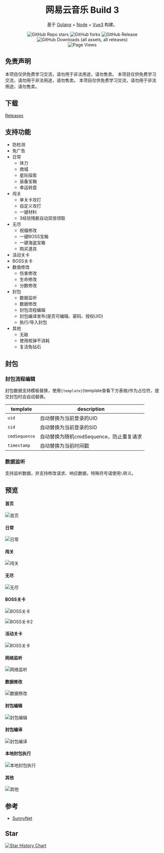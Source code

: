 <h1 align="center">网易云音乐 Build 3</h1>

<p align="center">基于 <a href="https://go.dev/" target="_blank">Golang</a> + <a href="https://nodejs.org/zh-cn" target="_blank">Node</a> + <a href="https://vuejs.org/" target="_blank">Vue3</a> 构建。</p>

<div align="center">
<img alt="GitHub Repo stars" src="https://img.shields.io/github/stars/LauZzL/leitingzhanji-ui?style=for-the-badge">
<img alt="GitHub forks" src="https://img.shields.io/github/forks/LauZzL/leitingzhanji-ui?style=for-the-badge">
<img alt="GitHub Release" src="https://img.shields.io/github/v/release/LauZzL/leitingzhanji-ui?style=for-the-badge">
<img alt="GitHub Downloads (all assets, all releases)" src="https://img.shields.io/github/downloads/LauZzL/leitingzhanji-ui/total?style=for-the-badge">
<br>
<img alt="Page Views" src="https://badges.toozhao.com/badges/01J7D1CAVCZQSZNWQZV9RHS37H/green.svg">
</div>

## 免责声明

本项目仅供免费学习交流，请勿用于非法用途，请勿售卖。
本项目仅供免费学习交流，请勿用于非法用途，请勿售卖。
本项目仅供免费学习交流，请勿用于非法用途，请勿售卖。

## 下载

[Releases](https://github.com/LauZzL/leitingzhanji-ui/releases)

## 支持功能

- 防检测
- 免广告
- 日常
  - 体力
  - 商城
  - 星际探索
  - 装备宝箱
  - 幸运转盘
- 闯关
  - 单关卡攻打
  - 自定义攻打
  - 一键材料
  - 3经验残骸自动双倍领取
- 无尽
  - 祝福修改
  - 一键BOSS宝箱
  - 一键海盗宝箱
  - 购买道具
- 活动关卡
- BOSS关卡
- 数值修改
  - 伤害修改
  - 生命修改
  - 分数修改
- 封包
  - 数据监听
  - 数据修改
  - 封包流程编辑
  - 封包编译发布(是否可编辑、密码、授权UID)
  - 执行/导入封包
- 其他
  - 无敌
  - 使用核弹不消耗
  - 复活免钻石

## 封包

### 封包流程编辑

封包数据支持模板替换，使用`{template}`(template查看下方表格)作为占位符，提交封包时会自动替换。

| template | description |
| --- | --- |
| `uid` | 自动替换为当前登录的UID |
| `sid` | 自动替换为当前登录的SID |
| `cmdSequence` | 自动替换为随机cmdSequence，防止重复请求 |
| `timestamp` | 自动替换为当前时间戳 |

### 数据监听

支持监听数据，并支持修改请求、响应数据，特殊符号请使用`\`转义。


## 预览

#### 首页

![首页](https://s21.ax1x.com/2024/09/10/pAm0BKH.jpg)

#### 日常

![日常](https://s21.ax1x.com/2024/09/10/pAmW8N4.jpg)

#### 闯关

![闯关](https://s21.ax1x.com/2024/09/10/pAmWG4J.jpg)

#### 无尽

![无尽](https://s21.ax1x.com/2024/09/10/pAmWNg1.jpg)

#### BOSS关卡

![BOSS关卡](https://s21.ax1x.com/2024/09/10/pAm0C8S.jpg)

![BOSS关卡2](https://s21.ax1x.com/2024/09/10/pAmWdu6.jpg)

#### 活动关卡

![BOSS关卡](https://s21.ax1x.com/2024/09/10/pAm0Pgg.jpg)

#### 网络监听

![网络监听](https://s21.ax1x.com/2024/09/10/pAm0t56.png)

#### 数据修改

![数据修改](https://s21.ax1x.com/2024/09/10/pAm0UPK.jpg)

#### 封包编辑

![封包编辑](https://s21.ax1x.com/2024/09/10/pAm0a8O.jpg)

#### 封包编译

![封包编译](https://s21.ax1x.com/2024/09/10/pAm0d2D.jpg)

#### 本地封包执行

![本地封包执行](https://s21.ax1x.com/2024/09/10/pAm0wxe.jpg)

#### 其他

![其他](https://s21.ax1x.com/2024/09/10/pAmWYC9.jpg)

## 参考

- [SunnyNet](https://github.com/qtgolang/SunnyNet)

## Star

[![Star History Chart](https://api.star-history.com/svg?repos=LauZzL/leitingzhanji-ui&type=Date)](https://star-history.com/#LauZzL/leitingzhanji-ui&Date)
